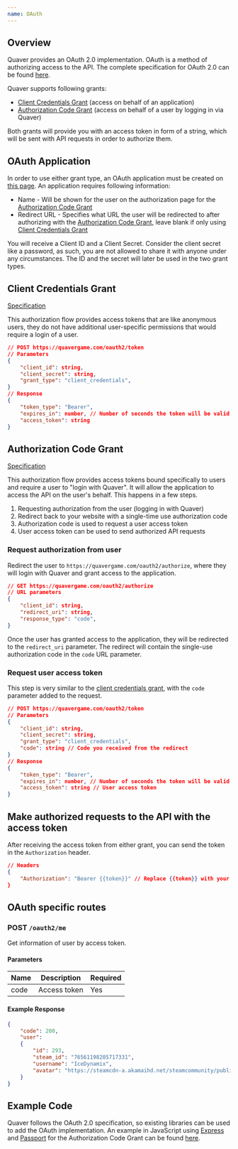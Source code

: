 ```yaml
---
name: OAuth
---
```


## Overview

Quaver provides an OAuth 2.0 implementation. OAuth is a method of authorizing
access to the API. The complete specification for OAuth 2.0 can be found
[here](https://datatracker.ietf.org/doc/html/rfc6749).

Quaver supports following grants:

- [Client Credentials Grant](#client-credentials-grant) (access on behalf of an application)
- [Authorization Code Grant](#authorization-code-grant) (access on behalf of a user by logging in via Quaver)

Both grants will provide you with an access token in form of a string, which
will be sent with API requests in order to authorize them.

## OAuth Application

In order to use either grant type, an OAuth application must be created on
[this page](https://quavergame.com/developers/applications/). An application
requires following information:

- Name - Will be shown for the user on the authorization page for the
  [Authorization Code Grant](#authorization-code-grant)
- Redirect URL - Specifies what URL the user will be redirected to after
  authorizing with the [Authorization Code Grant](#authorization-code-grant),
  leave blank if only using
  [Client Credentials Grant](#client-credentials-grant)

You will receive a Client ID and a Client Secret. Consider the client secret
like a password, as such, you are not allowed to share it with anyone under any
circumstances. The ID and the secret will later be used in the two grant types.

## Client Credentials Grant

[Specification](https://datatracker.ietf.org/doc/html/rfc6749#section-4.4)

This authorization flow provides access tokens that are like anonymous users,
they do not have additional user-specific permissions that would require a login
of a user.

```json
// POST https://quavergame.com/oauth2/token
// Parameters
{
    "client_id": string,
    "client_secret": string,
    "grant_type": "client_credentials",
}
// Response
{
    "token_type": "Bearer",
    "expires_in": number, // Number of seconds the token will be valid for
    "access_token": string
}
```

## Authorization Code Grant

[Specification](https://datatracker.ietf.org/doc/html/rfc6749#section-4.1)

This authorization flow provides access tokens bound specifically to users and
require a user to "login with Quaver". It will allow the application to access
the API on the user's behalf. This happens in a few steps.

1. Requesting authorization from the user (logging in with Quaver)
2. Redirect back to your website with a single-time use authorization code
3. Authorization code is used to request a user access token
4. User access token can be used to send authorized API requests

### Request authorization from user

Redirect the user to `https://quavergame.com/oauth2/authorize`, where they will
login with Quaver and grant access to the application.

```json
// GET https://quavergame.com/oauth2/authorize
// URL parameters
{
    "client_id": string,
    "redirect_uri": string,
    "response_type": "code",
}
```

Once the user has granted access to the application, they will be redirected to
the `redirect_uri` parameter. The redirect will contain the single-use
authorization code in the `code` URL parameter.

### Request user access token

This step is very similar to the
[client credentials grant](#client-credentials-grant), with the `code` parameter
added to the request.

```json
// POST https://quavergame.com/oauth2/token
// Parameters
{
    "client_id": string,
    "client_secret": string,
    "grant_type": "client_credentials",
    "code": string // Code you received from the redirect
}
// Response
{
    "token_type": "Bearer",
    "expires_in": number, // Number of seconds the token will be valid for
    "access_token": string // User access token
}
```

## Make authorized requests to the API with the access token

After receiving the access token from either grant, you can send the token in
the `Authorization` header.

```json
// Headers
{
    "Authorization": "Bearer {{token}}" // Replace {{token}} with your own token
}
```

## OAuth specific routes

### POST `/oauth2/me`

Get information of user by access token.

#### Parameters

| Name | Description  | Required |
| ---- | ------------ | -------- |
| code | Access token | Yes      |

#### Example Response

```json
{
    "code": 200,
    "user":
    {
        "id": 293,
        "steam_id": "76561198205717331",
        "username": "IceDynamix",
        "avatar": "https://steamcdn-a.akamaihd.net/steamcommunity/public/images/avatars/7a/7ababd46369b33936f7d6b8ec93ccb17f2f7eb41_full.jpg"
    }
}
```

## Example Code

Quaver follows the OAuth 2.0 specification, so existing libraries can be used to
add the OAuth implementation. An example in JavaScript using
[Express](http://expressjs.com/) and [Passport](http://www.passportjs.org/) for
the Authorization Code Grant can be found
[here](https://github.com/AiAe/quaver-oauth2-example).
